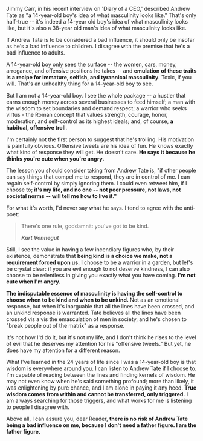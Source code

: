Jimmy Carr, in his recent interview on 'Diary of a CEO,' described Andrew Tate as "a 14-year-old boy's idea of what masculinity looks like." That's only half-true -- it's indeed a 14-year old boy's idea of what masculinity looks like, but it's also a 38-year old man's idea of what masculinity looks like.

If Andrew Tate is to be considered a bad influence, it should only be insofar as he's a bad influence to children. I disagree with the premise that he's a bad influence to adults.

A 14-year-old boy only sees the surface -- the women, cars, money, arrogance, and offensive positions he takes -- and **emulation of these traits is a recipe for immature, selfish, and tyrannical masculinity**. Toxic, if you will. That's an unhealthy thing for a 14-year-old boy to see.

But I am not a 14-year-old boy. I see the whole package -- a hustler that earns enough money across several businesses to feed himself; a man with the wisdom to set boundaries and demand respect; a warrior who seeks virtus - the Roman concept that values strength, courage, honor, moderation, and self-control as its highest ideals; and, of course, **a habitual, offensive troll**.

I'm certainly not the first person to suggest that he's trolling. His motivation is painfully obvious. Offensive tweets are his idea of fun. He knows exactly what kind of response they will get. He doesn't care. **He says it because he thinks you're cute when you're angry.**

The lesson you should consider taking from Andrew Tate is, "if other people can say things that compel me to respond, they are in control of me. I can regain self-control by simply ignoring them. I could even retweet him, if I choose to; **it's my life, and no one -- not peer pressure, not laws, not societal norms -- will tell me how to live it."**

For what it's worth, I'd never say what he says. I tend to agree with the anti-poet:

> There's one rule, goddamnit: you've got to be kind.
>
> ***Kurt Vonnegut***

Still, I see the value in having a few incendiary figures who, by their existence, demonstrate that **being kind is a choice we make, not a requirement forced upon us.** I choose to be a warrior in a garden, but let's be crystal clear: if you are evil enough to not deserve kindness, I can also choose to be relentless in giving you exactly what you have coming. **I'm not cute when I'm angry.**

**The indisputable essence of masculinity is having the self-control to choose when to be kind and when to be unkind.** Not as an emotional response, but when it's inarguable that all the lines have been crossed, and an unkind response is warranted. Tate believes all the lines have been crossed vis a vis the emasculation of men in society, and he's chosen to "break people out of the matrix" as a response.

It's not how I'd do it, but it's not my life, and I don't think he rises to the level of evil that he deserves my attention for his "offensive tweets." But yet, he does have my attention for a different reason.

What I've learned in the 24 years of life since I was a 14-year-old boy is that wisdom is everywhere around you. I can listen to Andrew Tate if I choose to. I'm capable of reading between the lines and finding kernels of wisdom. He may not even know when he's said something profound; more than likely, it was enlightening by pure chance, and I am alone in paying it any heed. **True wisdom comes from within and cannot be transferred, only triggered.** I am always searching for those triggers, and what works for me is listening to people I disagree with.

Above all, I can assure you, dear Reader, **there is no risk of Andrew Tate being a bad influence on me, because I don't need a father figure. I am the father figure.**
